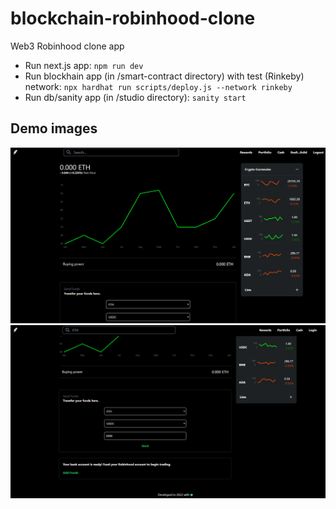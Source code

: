 # blockchain-robinhood-clone

 Web3 Robinhood clone app

 - Run next.js app: `npm run dev`
 - Run blockhain app (in /smart-contract directory) with test (Rinkeby) network: `npx hardhat run scripts/deploy.js --network rinkeby`
 - Run db/sanity app (in /studio directory): `sanity start`

## Demo images

[![alt text](demo_imgs/1.png)](demo_imgs/1.png)
[![alt text](demo_imgs/2.png)](demo_imgs/2.png)
